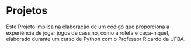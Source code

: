 # Projetos

Este Projeto implica na elaboração de um código que proporciona a experiência de jogar jogos de cassino, como a roleta e caça-niquel, elaborado durante um curso de Python com o Professor Ricardo da UFBA.
